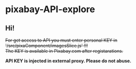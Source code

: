 # pixabay-API-explore
## Hi!  

~~For get access to API you must enter personal KEY in '/src/pixaComponent/imagesSlice.js'  !!!  
The KEY is available in Pixabay.com after registarations.~~

**API KEY is injected in external proxy. Please do not abuse.**